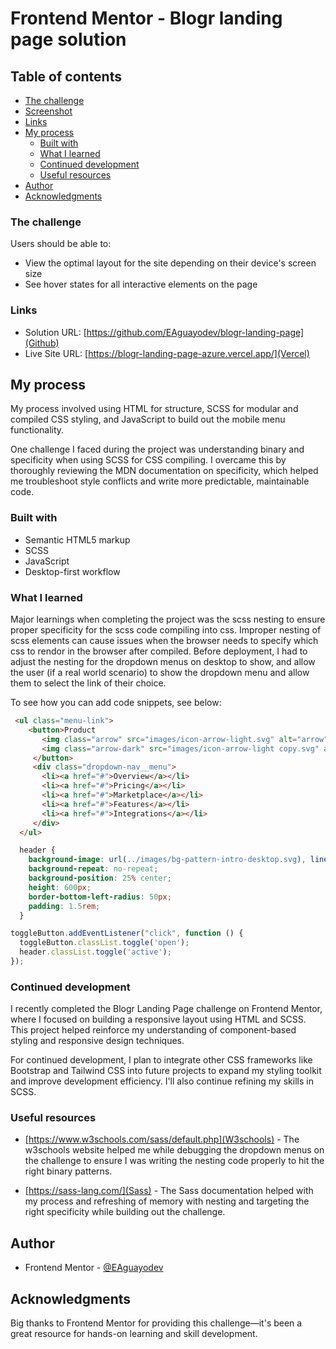 # Frontend Mentor - Blogr landing page solution

## Table of contents


  - [The challenge](#the-challenge)
  - [Screenshot](#screenshot)
  - [Links](#links)
- [My process](#my-process)
  - [Built with](#built-with)
  - [What I learned](#what-i-learned)
  - [Continued development](#continued-development)
  - [Useful resources](#useful-resources)
- [Author](#author)
- [Acknowledgments](#acknowledgments)


### The challenge

Users should be able to:

- View the optimal layout for the site depending on their device's screen size
- See hover states for all interactive elements on the page

### Links

- Solution URL: [https://github.com/EAguayodev/blogr-landing-page](Github)
- Live Site URL: [https://blogr-landing-page-azure.vercel.app/](Vercel)

## My process
My process involved using HTML for structure, SCSS for modular and compiled CSS styling, and JavaScript to build out the mobile menu functionality.

One challenge I faced during the project was understanding binary and specificity when using SCSS for CSS compiling. I overcame this by thoroughly reviewing the MDN documentation on specificity, which helped me troubleshoot style conflicts and write more predictable, maintainable code.

### Built with

- Semantic HTML5 markup
- SCSS
- JavaScript
- Desktop-first workflow



### What I learned
Major learnings when completing the project was the scss nesting to ensure proper specificity for the scss code compiling into css. Improper nesting 
of scss elements can cause issues when the browser needs to specify which css to rendor in the browser after compiled. Before deployment, I had to adjust the nesting for the dropdown menus on desktop to show, and allow the user (if a real world scenario) to show the dropdown menu and allow them to select the link of their choice. 

To see how you can add code snippets, see below:

```html
 <ul class="menu-link">    
    <button>Product
       <img class="arrow" src="images/icon-arrow-light.svg" alt="arrow">
       <img class="arrow-dark" src="images/icon-arrow-light copy.svg" alt="icon arrow dark">
     </button>
     <div class="dropdown-nav__menu">
       <li><a href="#">Overview</a></li>
       <li><a href="#">Pricing</a></li>
       <li><a href="#">Marketplace</a></li>
       <li><a href="#">Features</a></li>
       <li><a href="#">Integrations</a></li>
     </div>
  </ul>
```
```css
  header {
    background-image: url(../images/bg-pattern-intro-desktop.svg), linear-gradient(to right, hsl(13, 100%, 72%), hsl    (353, 100%, 62%));
    background-repeat: no-repeat;
    background-position: 25% center;
    height: 600px;
    border-bottom-left-radius: 50px;
    padding: 1.5rem;
  }
```
```js
toggleButton.addEventListener("click", function () {
  toggleButton.classList.toggle('open');
  header.classList.toggle('active');
});   
```

### Continued development

I recently completed the Blogr Landing Page challenge on Frontend Mentor, where I focused on building a responsive layout using HTML and SCSS. This project helped reinforce my understanding of component-based styling and responsive design techniques.

For continued development, I plan to integrate other CSS frameworks like Bootstrap and Tailwind CSS into future projects to expand my styling toolkit and improve development efficiency. I'll also continue refining my skills in SCSS.


### Useful resources

- [https://www.w3schools.com/sass/default.php](W3schools) - The w3schools website helped me while debugging the dropdown menus on the challenge to ensure I was writing the nesting code properly to hit the right binary patterns.

- [https://sass-lang.com/](Sass) - The Sass documentation helped with my process and refreshing of memory with nesting and targeting the right specificity while building out the challenge.



## Author

- Frontend Mentor - [@EAguayodev](https://www.frontendmentor.io/profile/EAguayodev)


## Acknowledgments
Big thanks to Frontend Mentor for providing this challenge—it's been a great resource for hands-on learning and skill development.